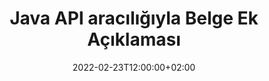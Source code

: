---
############################# Static ############################
layout: "product"
date: 2022-02-23T12:00:00+02:00
draft: false

product: "Annotation"
product_tag: "annotation"
platform: "Java"
platform_tag: "java"

############################# Head ############################
head_title: "Java Belge Ek Açıklama API'sı | PDF Word Excel PPTX Görüntülerini Görüntüleyin ve Açıklama Ekleyin"
head_description: "Java Belge Ek Açıklama API'sı. PDF Word DOCX, Excel XLSX, PPTX, EML EMLX, VSS VSD, OTP, CAD ve görüntü dosyası biçimlerini görüntüleyin, etiketleyin, yorumlayın ve açıklama ekleyin."

############################# Header ##########################
title: "Java API aracılığıyla Belge Ek Açıklaması"
description: "Herhangi bir harici yazılım yüklemeden PDF, HTML, MS Office ve diğer belge biçimlerini Görüntüleme ve Açıklama Ekleme özelliklerine sahip Java Uygulamaları oluşturun."
button:
    enable: true
    icon: "fas fa-arrow-down"
    label: "Ücretsiz deneme sürümünü indirin"
    link: "https://downloads.groupdocs.com/annotation/java"

############################# SubMenu #########################
submenu:
    enable: true
    
    left:
        img_alt: "GroupDocs.Annotation for Java"
        image: "https://www.groupdocs.cloud/templates/groupdocs/images/product-logos/groupdocs-annotation-java.png"
        product: "GroupDocs.Annotation"
        platform: "Java"

    middle:
        button:
            # button loop
            - link: "#features"
              text: "Özellikler"

            # button loop
            - link: "https://products.groupdocs.app/annotation"
              text: "Canlı Demolar"

            # button loop
            - link: "https://purchase.groupdocs.com/pricing/annotation/java"
              text: "Fiyatlandırma"

    right:
        link_download: "https://downloads.groupdocs.com/annotation"
        link_learn: "https://docs.groupdocs.com/annotation/java/"
        link_buy: "https://purchase.groupdocs.com"

############################# Overview ############################
overview:
    enable: true
    content: |
      GroupDocs.Annotation Java API, Android, MacOS, Linux, Windows gibi farklı platformlarda ve işletim sistemlerinde belgelerdeki açıklamalarla çalışmanıza olanak sağlayan bir üründür. GroupDocs.Annotation, birçok avantaj sağlayan basit API'ye sahip bir kitaplık sağlar: örneğin, verileri gizli tutmanız veya kitaplıkla çalışmak için ne kadar güce ihtiyacınız olduğunu seçmeniz veya ek açıklamalarla çalışmayı kısmen değiştirmeniz gerekiyorsa, kitaplık çok hafif ve esnek.

      GroupDocs.Annotation for Java API, aşağıdakileri içeren farklı açıklama türleri ile çalışmanıza olanak tanır: Metin, Çoklu Çizgi, Alan, Altı Çizili, Nokta, Filigran, Ok, Elips, Metin Değiştirme, Mesafe, Metin Alanı, Kaynak Düzeltme vb. PDF, HTML, Microsoft Office Word, Excel elektronik tabloları, PowerPoint sunumları, Visio, Outlook e-postaları, resimler, meta dosyaları, CAD çizimi ve diğer çeşitli biçimler gibi popüler belge biçimleri. API, belge sayfalarının küçük resimlerini alma yeteneği sağlar ve açıklamaların PDF dosyalarına ve dosyalarından içe ve dışa aktarılmasını destekler.

      Kitaplığı kullanarak [ekleyebilir](/annotation/java/bmp/), [düzenleyebilir](/annotation/java/bmp/), [ayıklayabilir](/annotation/java/bmp/) ve [sil](/annotation/java/bmp/) belgelerden ek açıklamalar, belgeleri döndürme, küçük resimleri değiştirme çözümü ve bu, tüm olasılıkların tam listesi değildir. Ayrıca, desteklenen tüm belge biçimlerindeki gereksinimlerinize göre açıklama özelliklerini özelleştirmek için kapsamlı bir veri nesneleri seti sunar.

      GroupDocs.Annotation for Java API ile çalışmak çok basittir ve yalnızca birkaç temel adımdan oluşur. İlk önce bir lisans ayarlamanız, ardından çalışmak istediğiniz dosyayı seçmeniz, ardından belge ek açıklamalarıyla (sil/düzenle/ayıkla/sil) bir şekilde değiştirip sonucu kaydetmeniz gerekir. Daha fazla bilgi için lütfen ürün [belgelerine](https://docs.groupdocs.com/annotation/java/getting-started/) veya [örneklerimize](https://github.com/groupdocs-annotation/GroupDocs.Annotation) bakın. -Java için) ayarlayın.
      
      GroupDocs.Annotation düzenli olarak güncellenir ve müşterileri için destek sağlar, bize her zaman soru sorabilir veya fikirlerinizi gönderebilir veya yeni bir şey için ihtiyaçlarınızı bize anlatabilirsiniz ve biz de bunu yeni sürümlerimizde memnuniyetle uygulayacağız.
    tabs:
      enable: true
      
      ## TAB ONE ##
      tab_one:
        description: |
          Aşağıda, Java için GroupDocs.Annotation'a genel bir bakış yer almaktadır:
      
        right:
          enable: true
          icon: "fab fa-html5"
          title:  genel bakış
          content: |
            * Açıklama Ekle
            * Açıklamaları Dışa Aktar 
            * Açıklamaları İçe Aktar
            * Yanıt Bazlı Yorumlar
            * Açıklama Uyumluluğu
      
      ## TAB TWO ##
      tab_two:
        description: |
          GroupDocs.Annotation for Java, Microsoft Office, PDF, resimler ve diğerleri dahil olmak üzere tüm popüler [belge dosyası biçimlerini](https://docs.groupdocs.com/annotation/java/supported-document-formats/) destekler.

        left:
          enable: true
          table:
            # table loop
            - title: "Microsoft Office Formats"
              content: |
                * **Word**: [DOC](/annotation/java/doc/), [DOCX](/annotation/java/docx/), [DOCM](/annotation/java/docm/), [DOT](/annotation/java/dot/), [DOTX](/annotation/java/dotx/), [RTF](/annotation/java/rtf/)
                * **Excel**: [XLS](/annotation/java/xls/), [XLSX](/annotation/java/xlsx/), [XLSB](/annotation/java/xlsb/), [XLSM](/annotation/java/xlsm/)
                * **PowerPoint**: [PPT](/annotation/java/ppt/), [PPTX](/annotation/java/pptx/), [PPS](/annotation/java/pps/), [PPSX](/annotation/java/ppsx/), [POTM](/annotation/java/potm/), [POTX](/annotation/java/potx/), [PPSM](/annotation/java/ppsm/), [PPTM](/annotation/java/pptm/), [WMF](/annotation/java/wmf/), [EMF](/annotation/java/emf/)
                * **Outlook**: [EML](/annotation/java/eml/), [EMLX](/annotation/java/emlx/), [MSG](/annotation/java/msg/)
                * **Visio**: [VSS](/annotation/java/vss/), [VST](/annotation/java/vst/), [VSD](/annotation/java/vsd/), [VSDX](/annotation/java/vsdx/), [VSX](/annotation/java/vsx/)

        right:
          enable: true
          table:
            # table loop
            - title: "Other Formats"
              content: |
                * **Portable**: [PDF](/annotation/java/pdf/) (PDF/A-1a, PDF/A-1b, PDF/A-2a)
                * **OpenDocument**: [ODT](/annotation/java/odt/), [ODS](/annotation/java/ods/), [ODP](/annotation/java/odp/)
                * **Images**: [BMP](/annotation/java/bmp/), [JPG](/annotation/java/jpg/), [JPEG](/annotation/java/jpeg/), [TIFF](/annotation/java/tiff/), [TIF](/annotation/java/tif/), [PNG](/annotation/java/png/), [GIF](/annotation/java/gif/), [DCM](/annotation/java/dcm/), [DICOM](/annotation/java/dicom/)
                * **AutoCAD**: [DWG](/annotation/java/dwg/), [DXF](/annotation/java/dxf/), [CAD](/annotation/java/cad/)
                * **Other**: [HTM](/annotation/java/htm/), [HTML](/annotation/java/html/), [CSV](/annotation/java/csv/), [DJVU](/annotation/java/djvu/), [OTP](/annotation/java/otp/), [OTT](/annotation/java/ott/)

      ## TAB THREE ##
      tab_three:
        description: |
          GroupDocs.Annotation for Java, aşağıdaki İşletim Sistemlerini, Çerçeveleri ve Paket Yöneticilerini destekler:
        
        left:
          enable: true
          table:
            # table loop
            - icon: "fab fa-windows"
              title:  İşletim sistemleri
              content: |
                * Microsoft Windows Desktop
                * Microsoft Windows Server
                * Linux
                * MacOS

            # table loop
            - icon: "fas fa-code"
              title:  Desteklenen Çerçeveler
              content: |
                * Java 7 (1.7) and above

        right:
          enable: true
          table:
            # table loop
            - icon: "fas fa-cogs"
              title:  Geliştirme Ortamları
              content: |
                * NetBeans
                * IntelliJ IDEA
                * Eclipse

            # table loop
            - icon: "fas fa-tools"
              title:  Otomasyon Aracı Oluştur
              content: |
                * Maven

############################# Features ############################
features:
    enable: true
    title: Java Özellikleri için GroupDocs.Annotation

    feature:
      # feature loop
      - icon: "fas fa-copy"
        link: "https://docs.groupdocs.com/annotation/java/add-area-annotation/"
        content: Belgeye Alan Açıklaması Ekleyin ve Basit ve İç İçe Yorumları Bağlayın

      # feature loop
      - icon: "fas fa-eye"
        link: "https://docs.groupdocs.com/annotation/java/add-arrow-annotation/"
        content: Ok Ek Açıklamasını Kullanarak Belirli Bir İçeriğe İşaret Edin

      # feature loop
      - icon: "fas fa-bolt"
        link: "https://docs.groupdocs.com/annotation/java/add-watermark-annotation/"
        content: Metin Filigranlarını Açılı Konumda PDF, Slaytlar, Excel Çalışma Sayfaları, Görüntüler ve Diyagramlar Olarak Ayarlayın
      
      # feature loop
      - icon: "fas fa-file-powerpoint"
        link: "https://docs.groupdocs.com/annotation/java/add-point-annotation/"
        content: Nokta Ek Açıklamasını Kullanarak Belgedeki Herhangi Bir Yere Pop-up Yorumları Ekleyin

      # feature loop
      - icon: "fas fa-code"
        link: "https://docs.groupdocs.com/annotation/java/add-polyline-annotation/"
        content: Çizgi Bölümlerinin, Yay Bölümlerinin veya her ikisinin Sırasını Bağlamak için Çoklu Çizgi Ek Açıklamasını kullanın

      # feature loop
      - icon: "fas fa-cloud"
        link: "https://docs.groupdocs.com/annotation/java/add-ellipse-annotation/"
        content: PDF, Word Belgeleri, Elektronik Tablolar, Sunumlar, Diyagramlar ve Görsellere Elips Açıklama Ekleme

      # feature loop
      - icon: "fas fa-remove-format"
        link: "https://docs.groupdocs.com/annotation/java/add-watermark-annotation/"
        content: PDF, PowerPoint, Excel, Resimler ve Diyagramlar için Açılı Filigranlar Ekleyin

      # feature loop
      - icon: "fas fa-comment-slash"
        link: "https://docs.groupdocs.com/annotation/java/add-underline-annotation/"
        content: Bir Belgenin Görüntü Sunumunda Metin Ek Açıklamalarının Koordinatlarını Getir

      # feature loop
      - icon: "fas fa-location-arrow"
        link: "https://docs.groupdocs.com/annotation/java/add-annotation-to-the-document/"
        content: Bir Belgedeki Belirli Metnin Altını Çizin, Üstünü Çizin veya Değiştirin

      # feature loop
      - icon: "fas fa-border-all"
        link: "https://docs.groupdocs.com/annotation/java/add-annotation-to-the-document/"
        content: Belgeye Metin Damgası veya Filigran ve Metin Alanı Ekleme

      # feature loop
      - icon: "fas fa-wrench"
        link: "https://docs.groupdocs.com/annotation/java/add-point-annotation/"
        content: Word Belgeleri ve PowerPoint Sunumları Arasında Ek Açıklamaları İçe ve Dışa Aktarın

      # feature loop
      - icon: "fas fa-columns"
        link: "https://docs.groupdocs.com/annotation/java/add-strikeout-annotation/"
        content: Excel Elektronik Tablolarına Metin, Metin Değiştirme, Filigran ve Kaynak Düzeltme Ek Açıklama türleriyle Açıklama Ekleyin

      # feature loop
      - icon: "fas fa-file-word"
        link: "https://docs.groupdocs.com/annotation/java/get-file-info/"
        content: PowerPoint Sunumlarına ve Slaytlarına Çoklu Çizgi, Üstü Çizili, Altı Çizili veya Metin Ek Açıklamaları Ekleme

      # feature loop
      - icon: "fas fa-envelope"
        link: "https://docs.groupdocs.com/annotation/java/basic-usage/"
        content: X, Y Koordinatlarını Kullanan Sunumlarda İşaretleme Noktası Açıklaması

      # feature loop
      - icon: "fas fa-print"
        link: "https://docs.groupdocs.com/annotation/java/add-strikeout-annotation/"
        content: Görüntülere Üstü Çizili, Metin, Altı Çizili veya Sürekli Çizgi Açıklamaları Ekleyin

      # feature loop
      - icon: "fas fa-file-archive"
        link: "https://docs.groupdocs.com/annotation/java/add-link-annotation/"
        content: VSS ve VSD gibi Visio Diyagramları için Belge Bilgilerini ve Görüntüleri Getirin
      
      # feature loop
      - icon: "fas fa-file-code"
        link: "https://docs.groupdocs.com/annotation/java/basic-usage/"
        content: Belge Sayfalarının Küçük Resimlerini Alın ve Çok Sayfalı TIFF dosyalarıyla Çalışın

      # feature loop
      - icon: "fas fa-file-excel"
        link: "https://docs.groupdocs.com/annotation/java/get-file-info/"
        content: Bir Belgenin Tüm Ek Açıklamalarını Tek Bir İşlev Çağrısıyla Getir

      # feature loop
      - icon: "fas fa-heading"
        link: "https://docs.groupdocs.com/annotation/java/add-link-annotation/"
        content: PDF, Word ve PowerPoint Sunumlarına Bağlantı Açıklamaları Ekleyin

      # feature loop
      - icon: "fas fa-project-diagram"
        link: "https://docs.groupdocs.com/annotation/java/add-point-annotation/"
        content: PDF, Word, Diyagramlar, Slaytlar ve diğer önemli belge biçimleri için SVG Yol Ayrıştırma desteği

      # feature loop
      - icon: "fas fa-cube"
        link: "https://docs.groupdocs.com/annotation/java/technical-support/"
        content: Word belgelerine Filigran Açıklama ekleme ve Metin Değiştirme için temizleme desteği

      # feature loop
      - icon: "fab fa-uncharted"
        link: "https://docs.groupdocs.com/annotation/java/technical-support/"
        content: Metin Ek Açıklamaları için Diyagramlarda Şekil İşleme desteği
  
      # feature loop
      - icon: "fab fa-uncharted"
        link: "https://docs.groupdocs.com/annotation/java/advanced-usage/"
        content: Daha Hızlı İşleme İçin Belgelerin Sayfa Önizlemelerini Önbelleğe Alarak Zaman Kazanın
  
      # feature loop
      - icon: "fab fa-uncharted"
        link: "https://docs.groupdocs.com/annotation/java/add-annotation-to-the-document/"
        content: Daha Eski Biçimlerde Bile Word, Excel ve PowerPoint Belgelerine Kolayca Açıklama Ekleyin

      # feature loop
      - icon: "fab fa-uncharted"
        link: "https://docs.groupdocs.com/annotation/java/add-distance-annotation/"
        content: Excel, PowerPoint ve Diyagramlar için Mesafe Açıklama Açıklamalarını Görüntüle

############################# Support ############################
support:
    enable: true

############################# Solutions ############################
solutions:
    enable: true
    title: GroupDocs.Annotation, diğer popüler geliştirme ortamları için belge görüntüleme API'leri sunar

    solution:
        # solution loop
        - img_alt: "GroupDocs.Annotation for .NET"
          image: "https://www.groupdocs.cloud/templates/groupdocs/images/product-logos/groupdocs-annotation-net.png"
          product: "GroupDocs.Annotation"
          platform: ".NET"
          link: "/annotation/net/"

############################# Back to top ###############################
back_to_top:
  enable: true
---